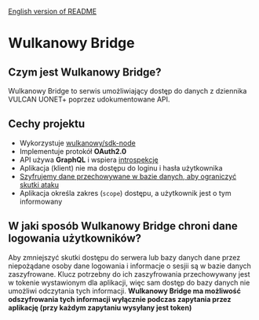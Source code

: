 [English version of README](README.en.md)
# Wulkanowy Bridge

## Czym jest Wulkanowy Bridge?
Wulkanowy Bridge to serwis umożliwiający dostęp do danych z dziennika VULCAN UONET+ poprzez udokumentowane API.

## Cechy projektu
- Wykorzystuje [wulkanowy/sdk-node](https://github.com/wulkanowy/sdk-node)
- Implementuje protokół **OAuth2.0**
- API używa **GraphQL** i wspiera [introspekcję](https://graphql.org/learn/introspection/)
- Aplikacja (klient) nie ma dostępu do loginu i hasła użytkownika
- [Szyfrujemy dane przechowywane w bazie danych, aby ograniczyć skutki ataku](#w-jaki-sposób-wulkanowy-bridge-chroni-dane-logowania-użytkowników)
- Aplikacja określa zakres (`scope`) dostępu, a użytkownik jest o tym informowany

## W jaki sposób Wulkanowy Bridge chroni dane logowania użytkowników?
Aby zmniejszyć skutki dostępu do serwera lub bazy danych dane przez niepożądane osoby dane logowania i informacje o sesjii są w bazie danych zaszyfrowane. Klucz potrzebny do ich zaszyfrowania przechowywany jest w tokenie wystawionym dla aplikacji, więc sam dostęp do bazy danych nie umożliwi odczytania tych informacji.
**Wulkanowy Bridge ma możliwość odszyfrowania tych informacji wyłącznie podczas zapytania przez aplikację (przy każdym zapytaniu wysyłany jest token)**
